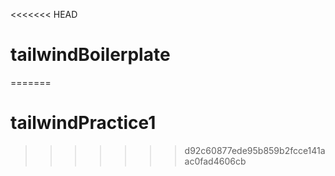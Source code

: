 <<<<<<< HEAD
# tailwindBoilerplate
=======
# tailwindPractice1
>>>>>>> d92c60877ede95b859b2fcce141aac0fad4606cb
